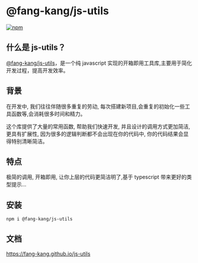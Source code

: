 # @fang-kang/js-utils

[![npm](https://img.shields.io/npm/v/@fang-kang/js-utils)](https://www.npmjs.com/package/@fang-kang/js-utils)

## 什么是 js-utils？

[@fang-kang/js-utils](https://github.com/fang-kang/js-utils)，是一个纯 javascript 实现的开箱即用工具库,主要用于简化开发过程，提高开发效率。

## 背景

在开发中, 我们往往伴随很多重复的劳动, 每次搭建新项目,会重复的初始化一些工具函数等,会消耗很多时间和精力。

这个库提供了大量的常用函数, 帮助我们快速开发, 并且设计的调用方式更加简洁, 更具有扩展性, 因为很多的逻辑判断都不会出现在你的代码中, 你的代码结果会显得特别清晰简洁。

## 特点

极简的调用, 开箱即用, 让你上层的代码更简洁明了,基于 typescript 带来更好的类型提示...

## 安装

```bash
npm i @fang-kang/js-utils
```

## 文档

<https://fang-kang.github.io/js-utils>

